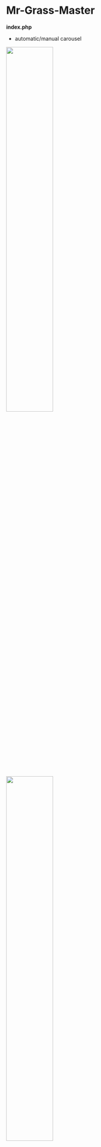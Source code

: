 # Mr-Grass-Master

<b>index.php</b>  <br>
* automatic/manual carousel  

<img src="https://github.com/james126/Mr-Grass-Master/blob/master/screenshots/index1.jpg" width="50%" height="50%">
<img src="https://github.com/james126/Mr-Grass-Master/blob/master/screenshots/index2.jpg" width="50%" height="50%">
<img src="https://github.com/james126/Mr-Grass-Master/blob/master/screenshots/index3.jpg" width="50%" height="50%">

---
<b>services.php</b>  

<img src="https://github.com/james126/Mr-Grass-Master/blob/master/screenshots/services.jpg" width="50%" height="50%">  

---  
<b>about.php</b>

<img src="https://github.com/james126/Mr-Grass-Master/blob/master/screenshots/about.png" width="50%" height="50%">  

---   
<b>contact.php</b>  <br>
* validates user input 

<img src="https://github.com/james126/Mr-Grass-Master/blob/master/screenshots/c.png" width="50%" height="50%">  

---
<b>submitted.php</b>   <br>
* emails form data 
* page can't be displayed unless a valid form has been submitted  

<img src="https://github.com/james126/Mr-Grass-Master/blob/master/screenshots/s.png" width="50%" height="50%">  
